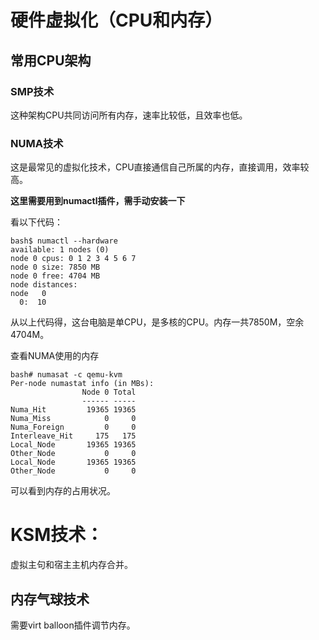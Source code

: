 # 硬件虚拟化（CPU和内存）

## 常用CPU架构

### SMP技术

这种架构CPU共同访问所有内存，速率比较低，且效率也低。

### NUMA技术

这是最常见的虚拟化技术，CPU直接通信自己所属的内存，直接调用，效率较高。

**这里需要用到numactl插件，需手动安装一下**

看以下代码：
```
bash$ numactl --hardware
available: 1 nodes (0)
node 0 cpus: 0 1 2 3 4 5 6 7
node 0 size: 7850 MB
node 0 free: 4704 MB
node distances:
node   0 
  0:  10 
  ```

从以上代码得，这台电脑是单CPU，是多核的CPU。内存一共7850M，空余4704M。

查看NUMA使用的内存

```
bash# numasat -c qemu-kvm
Per-node numastat info (in MBs):
                Node 0 Total
                ------ -----
Numa_Hit         19365 19365
Numa_Miss            0     0
Numa_Foreign         0     0
Interleave_Hit     175   175
Local_Node       19365 19365
Other_Node           0     0
Local_Node       19365 19365
Other_Node           0     0
```

可以看到内存的占用状况。
# KSM技术：

虚拟主句和宿主主机内存合并。

## 内存气球技术

需要virt balloon插件调节内存。